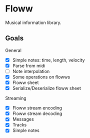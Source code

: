 # Floww
Musical information library.

## Goals

General

- [x] Simple notes: time, length, velocity
- [x] Parse from midi
- [ ] Note interpolation
- [x] Some operations on flowws
- [x] Floww sheet
- [x] Serialize/Deserialize floww sheet

Streaming

- [x] Floww stream encoding
- [x] Floww stream decoding
- [x] Messages
- [x] Tracks
- [x] Simple notes
